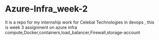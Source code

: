 # Azure-Infra_week-2
It is a repo for my internship work for Celebal Technologies in devops , this is week 3 assignment on azure infra compute,Docker,containers,load_balancer,Firewall,storage-account
